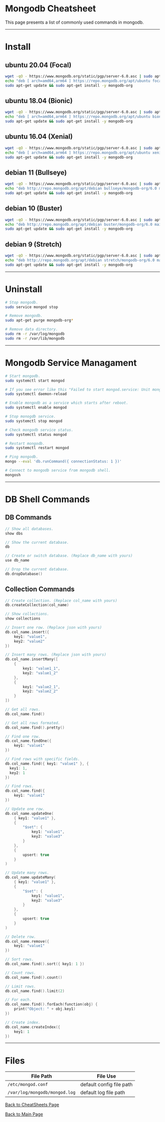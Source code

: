 # Mongodb Cheatsheet

This page presents a list of commonly used commands in mongodb.

---
# Install
## ubuntu 20.04 (Focal)

```bash
wget -qO - https://www.mongodb.org/static/pgp/server-6.0.asc | sudo apt-key add -
echo "deb [ arch=amd64,arm64 ] https://repo.mongodb.org/apt/ubuntu focal/mongodb-org/6.0 multiverse" | sudo tee /etc/apt/sources.list.d/mongodb-org-6.0.list
sudo apt-get update && sudo apt-get install -y mongodb-org
```

## ubuntu 18.04 (Bionic)

```bash
wget -qO - https://www.mongodb.org/static/pgp/server-6.0.asc | sudo apt-key add -
echo "deb [ arch=amd64,arm64 ] https://repo.mongodb.org/apt/ubuntu bionic/mongodb-org/6.0 multiverse" | sudo tee /etc/apt/sources.list.d/mongodb-org-6.0.list
sudo apt-get update && sudo apt-get install -y mongodb-org
```

## ubuntu 16.04 (Xenial)

```bash
wget -qO - https://www.mongodb.org/static/pgp/server-6.0.asc | sudo apt-key add -
echo "deb [ arch=amd64,arm64 ] https://repo.mongodb.org/apt/ubuntu xenial/mongodb-org/6.0 multiverse" | sudo tee /etc/apt/sources.list.d/mongodb-org-6.0.list
sudo apt-get update && sudo apt-get install -y mongodb-org
```

## debian 11 (Bullseye)

```bash
wget -qO - https://www.mongodb.org/static/pgp/server-6.0.asc | sudo apt-key add -
echo "deb http://repo.mongodb.org/apt/debian bullseye/mongodb-org/6.0 main" | sudo tee /etc/apt/sources.list.d/mongodb-org-6.0.list
sudo apt-get update && sudo apt-get install -y mongodb-org
```

## debian 10 (Buster)

```bash
wget -qO - https://www.mongodb.org/static/pgp/server-6.0.asc | sudo apt-key add -
echo "deb http://repo.mongodb.org/apt/debian buster/mongodb-org/6.0 main" | sudo tee /etc/apt/sources.list.d/mongodb-org-6.0.list
sudo apt-get update && sudo apt-get install -y mongodb-org
```

## debian 9 (Stretch)

```bash
wget -qO - https://www.mongodb.org/static/pgp/server-6.0.asc | sudo apt-key add -
echo "deb http://repo.mongodb.org/apt/debian stretch/mongodb-org/6.0 main" | sudo tee /etc/apt/sources.list.d/mongodb-org-6.0.list
sudo apt-get update && sudo apt-get install -y mongodb-org
```

---
# Uninstall

```bash
# Stop mongodb.
sudo service mongod stop

# Remove mongodb.
sudo apt-get purge mongodb-org*

# Remove data directory.
sudo rm -r /var/log/mongodb
sudo rm -r /var/lib/mongodb
```

---
# Mongodb Service Managament

```bash
# Start mongodb.
sudo systemctl start mongod

# If you see error like this "Failed to start mongod.service: Unit mongod.service not found.", run
sudo systemctl daemon-reload

# Enable mongodb as a service which starts after reboot.
sudo systemctl enable mongod

# Stop monogdb service.
sudo systemctl stop mongod

# Check mongodb service status.
sudo systemctl status mongod

# Restart mongodb.
sudo systemctl restart mongod

# Ping mongodb.
mongo --eval 'db.runCommand({ connectionStatus: 1 })'

# Connect to mongodb service from mongodb shell.
mongosh
```

---
# DB Shell Commands
## DB Commands

```cpp
// Show all databases.
show dbs

// Show the current database.
db

// Create or switch database. (Replace db_name with yours)
use db_name

// Drop the current database.
db.dropDatabase()
```

## Collection Commands

```cpp
// Create collection. (Replace col_name with yours)
db.createCollection(col_name)

// Show collections.
show collections

// Insert one row. (Replace json with yours)
db.col_name.insert({
    key1: "value1",
    key2: "value2"
})

// Insert many rows. (Replace json with yours)
db.col_name.insertMany([
    {
        key1: "value1_1",
        key2: "value1_2"
    },
    {
        key1: "value2_1",
        key2: "value2_2"
    }
])

// Get all rows.
db.col_name.find()

// Get all rows formated.
db.col_name.find().pretty()

// Find one row.
db.col_name.findOne({
    key1: "value1"
})

// Find rows with specific fields.
db.col_name.find({ key1: "value1" }, {
  key1: 1,
  key2: 1
})

// Find rows.
db.col_name.find({
    key1: "value1"
})

// Update one row.
db.col_name.updateOne(
    { key1: "value1" },
    {
        "$set": {
            key1: "value1",
            key2: "value3"
        }
    },
    {
        upsert: true
    }
)

// Update many rows.
db.col_name.updateMany(
    { key1: "value1" },
    {
        "$set": {
            key1: "value1",
            key2: "value3"
        }
    },
    {
        upsert: true
    }
)

// Delete row.
db.col_name.remove({
    key1: "value1"
})

// Sort rows.
db.col_name.find().sort({ key1: 1 })

// Count rows.
db.col_name.find().count()

// Limit rows.
db.col_name.find().limit(2)

// For each.
db.col_name.find().forEach(function(obj) {
    print("Object: " + obj.key1)
})

// Create index.
db.col_name.createIndex({
    key1: 1
})
```

---
# Files

File Path|File Use
---|---
`/etc/mongod.conf`|default config file path
`/var/log/mongodb/mongod.log`|default log file path

[Back to CheatSheets Page](https://phucbone.github.io/Cheatsheets/)

[Back to Main Page](https://phucbone.github.io/)
